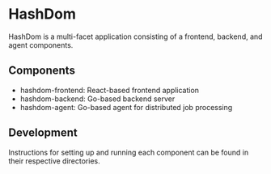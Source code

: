# HashDom

HashDom is a multi-facet application consisting of a frontend, backend, and agent components.

## Components

- hashdom-frontend: React-based frontend application
- hashdom-backend: Go-based backend server
- hashdom-agent: Go-based agent for distributed job processing

## Development

Instructions for setting up and running each component can be found in their respective directories.
